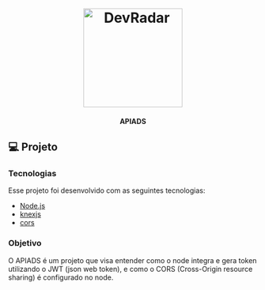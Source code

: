 <h1 align="center">
    <img alt="DevRadar" title="#delicinha" src="https://user-images.githubusercontent.com/29403648/81452760-11371f80-915e-11ea-98a2-04bc2b5d1fd1.png" width="200px" />
</h1>

<h4 align="center">
APIADS
</h4>

## 💻 Projeto

### Tecnologias
Esse projeto foi desenvolvido com as seguintes tecnologias:

- [Node.js](https://nodejs.org/en/)
- [knexjs](http://knexjs.org/)
- [cors](https://github.com/expressjs/cors)

### Objetivo
O APIADS é um projeto que visa entender como o node integra e gera token utilizando o JWT (json web token), e como o CORS (Cross-Origin resource sharing) é configurado no node.
